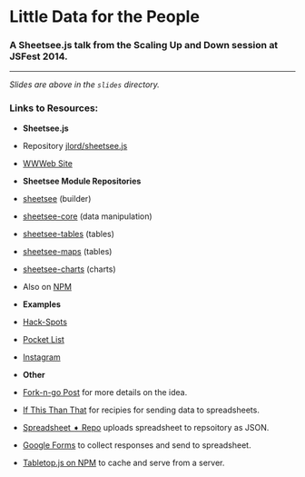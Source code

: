 # Little Data for the People
### A Sheetsee.js talk from the Scaling Up and Down session at JSFest 2014.

---

_Slides are above in the `slides` directory._

### Links to Resources:

- **Sheetsee.js**
 - Repository [jlord/sheetsee.js](http://www.github.com/jlord/sheetsee.js)
 - [WWWeb Site](jlord.github.io/sheetsee.js)
- **Sheetsee Module Repositories**
 - [sheetsee](http://www.github.com/jlord/sheetsee) (builder)
 - [sheetsee-core](http://www.github.com/jlord/sheetsee) (data manipulation)
 - [sheetsee-tables](http://www.github.com/jlord/sheetsee-tables) (tables)
 - [sheetsee-maps](http://www.github.com/jlord/sheetsee-maps) (tables)
 - [sheetsee-charts](http://www.github.com/jlord/sheetsee-charts) (charts)
 - Also on [NPM](https://www.npmjs.org/~jlord)

- **Examples**
 - [Hack-Spots](jlord.github.io/hack-spots)
 - [Pocket List](jlord.github.io/sheetsee-pocket)
 - [Instagram](jlord.us/instagram)

- **Other**
 - [Fork-n-go Post](jlord.us/fork-n-go) for more details on the idea.
 - [If This Than That](www.ifttt.com) for recipies for sending data to spreadsheets.
 - [Spreadsheet ➧ Repo](https://github.com/digidem/GAS-github-json) uploads spreadsheet to repsoitory as JSON.
 - [Google Forms](http://www.google.com/google-d-s/createforms.html) to collect responses and send to spreadsheet.
 - [Tabletop.js on NPM](https://www.npmjs.org/package/tabletop) to cache and serve from a server.
